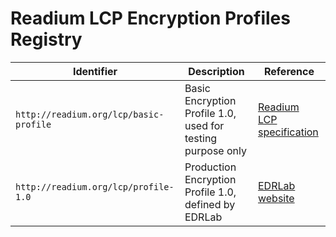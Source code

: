 # Readium LCP Encryption Profiles  Registry

| Identifier | Description | Reference |
| -------- | --------- | --------- |
| `http://readium.org/lcp/basic-profile` | Basic Encryption Profile 1.0, used for testing purpose only | [Readium LCP specification](https://readium.org/lcp-specs/readium-lcp-specification) |
| `http://readium.org/lcp/profile-1.0` | Production Encryption Profile 1.0, defined by EDRLab | [EDRLab website](https://www.edrlab.org/readium-lcp/) |
